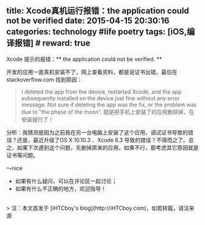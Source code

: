 title: Xcode真机运行报错：the application could not be verified
date: 2015-04-15 20:30:16
categories: technology #life poetry
tags: [iOS,编译报错]  # <!--more-->
reward: true
---

Xcode 提示的报错：** the application could not be verified. **

开发的应用一直真机安装不了，网上查看资料，都是说证书出错，最后在stackoverflow.com 找到原因：

> I deleted the app from the device, restarted Xcode, and the app subsequently installed on the device just fine without any error message. Not sure if deleting the app was the fix, or the problem was due to "the phase of the moon".
就是把手机上安装了的应用删除掉，在安装就行了！

分析：我猜测是因为之前我在另一台电脑上安装了这个应用，调试证书导致的错误？还是，最近升级了OS X 10.10.3 、Xcode 6.3 导致的错误？不得而之了。总之，如果下次遇到这个问题，先删掉原来的应用，如果不行，那考虑其它原因就是证书等问题。

～nice

<!--more-->

- 如果有什么疑问，可以在评论区一起讨论；
- 如果有什么不正确的地方，欢迎指导！


<br>
> 注：本文首发于 [iHTCboy's blog](http://iHTCboy.com)，如若转载，请注来源

